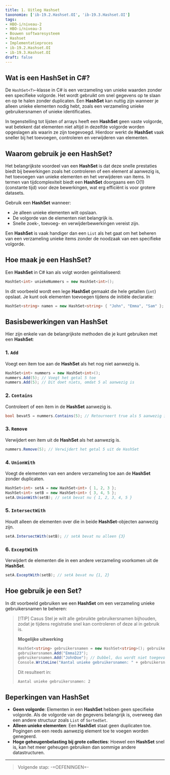 ```yaml
---
title: 1. Uitleg Hashset
taxonomie: ['ib-19.2.Hashset.OI', 'ib-19.3.Hashset.OI']
tags:
- HBO-i/niveau-2
- HBO-i/niveau-3
- Bouwen softwaresysteem
- Hashset
- Implementatieproces
- ib-19.2.Hashset.OI
- ib-19.3.Hashset.OI
draft: false 
---
```


## Wat is een HashSet in C#?
De `HashSet<T>`-klasse in C# is een verzameling van unieke waarden zonder een specifieke volgorde. Het wordt gebruikt om snel gegevens op te slaan en op te halen zonder duplicaten. Een **HashSet** kan nuttig zijn wanneer je alleen unieke elementen nodig hebt, zoals een verzameling unieke gebruikersnamen of unieke identificaties.

In tegenstelling tot lijsten of arrays heeft een **HashSet** geen vaste volgorde, wat betekent dat elementen niet altijd in dezelfde volgorde worden opgeslagen als waarin ze zijn toegevoegd. Hierdoor werkt de **HashSet** vaak sneller bij het toevoegen, controleren en verwijderen van elementen.

## Waarom gebruik je een HashSet?
Het belangrijkste voordeel van een **HashSet** is dat deze snelle prestaties biedt bij bewerkingen zoals het controleren of een element al aanwezig is, het toevoegen van unieke elementen en het verwijderen van items. In termen van tijdcomplexiteit biedt een **HashSet** doorgaans een O(1) (constante tijd) voor deze bewerkingen, wat erg efficiënt is voor grotere datasets.

Gebruik een **HashSet** wanneer:
- Je alleen unieke elementen wilt opslaan.
- De volgorde van de elementen niet belangrijk is.
- Snelle zoek-, toevoeg- en verwijderbewerkingen vereist zijn.

Een **HashSet** is vaak handiger dan een `List` als het gaat om het beheren van een verzameling unieke items zonder de noodzaak van een specifieke volgorde.

## Hoe maak je een HashSet?
Een **HashSet** in C# kan als volgt worden geïnitialiseerd:
```csharp
HashSet<int> uniekeNummers = new HashSet<int>();
```

In dit voorbeeld wordt een lege **HashSet** gemaakt die hele getallen (`int`) opslaat. Je kunt ook elementen toevoegen tijdens de initiële declaratie:
```csharp
HashSet<string> namen = new HashSet<string> { "John", "Emma", "Sam" };
```

## Basisbewerkingen van HashSet
Hier zijn enkele van de belangrijkste methoden die je kunt gebruiken met een **HashSet**:

### 1. `Add`
Voegt een item toe aan de **HashSet** als het nog niet aanwezig is.
```csharp
HashSet<int> nummers = new HashSet<int>();
nummers.Add(5); // Voegt het getal 5 toe
nummers.Add(5); // Dit doet niets, omdat 5 al aanwezig is
```

### 2. `Contains`
Controleert of een item in de **HashSet** aanwezig is.
```csharp
bool bevat5 = nummers.Contains(5); // Retourneert true als 5 aanwezig is
```

### 3. `Remove`
Verwijdert een item uit de **HashSet** als het aanwezig is.
```csharp
nummers.Remove(5); // Verwijdert het getal 5 uit de HashSet
```

### 4. `UnionWith`
Voegt de elementen van een andere verzameling toe aan de **HashSet** zonder duplicaten.
```csharp
HashSet<int> setA = new HashSet<int> { 1, 2, 3 };
HashSet<int> setB = new HashSet<int> { 3, 4, 5 };
setA.UnionWith(setB); // setA bevat nu { 1, 2, 3, 4, 5 }
```

### 5. `IntersectWith`
Houdt alleen de elementen over die in beide **HashSet**-objecten aanwezig zijn.
```csharp
setA.IntersectWith(setB); // setA bevat nu alleen {3}
```

### 6. `ExceptWith`
Verwijdert de elementen die in een andere verzameling voorkomen uit de **HashSet**.
```csharp
setA.ExceptWith(setB); // setA bevat nu {1, 2}
```

## Hoe gebruik je een Set?
In dit voorbeeld gebruiken we een **HashSet** om een verzameling unieke gebruikersnamen te beheren:

> [!TIP] Casus
> Stel je wilt alle gebruikte gebruikersnamen bijhouden, zodat je tijdens registratie snel kan controleren of deze al in gebruik is.
> 
> **Mogelijke uitwerking**
> ```csharp
> HashSet<string> gebruikersnamen = new HashSet<string>(); gebruikersnamen.Add("JohnDoe"); 
> gebruikersnamen.Add("Emma123"); 
> gebruikersnamen.Add("JohnDoe"); // Dubbel, dus wordt niet toegevoegd
> Console.WriteLine("Aantal unieke gebruikersnamen: " + gebruikersnamen.Count);
> ```
> 
> Dit resulteert in:
> ```
> Aantal unieke gebruikersnamen: 2
> ```

## Beperkingen van HashSet
- **Geen volgorde**: Elementen in een **HashSet** hebben geen specifieke volgorde. Als de volgorde van de gegevens belangrijk is, overweeg dan een andere structuur zoals `List` of `SortedSet`.
- **Alleen unieke elementen**: Een **HashSet** staat geen duplicaten toe. Pogingen om een reeds aanwezig element toe te voegen worden genegeerd.
- **Hoge geheugenbelasting bij grote collecties**: Hoewel een **HashSet** snel is, kan het meer geheugen gebruiken dan sommige andere datastructuren.

---

> Volgende stap: -=OEFENINGEN=-